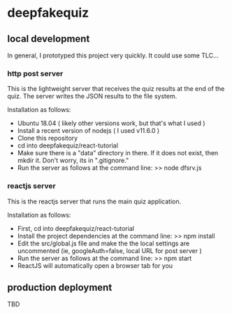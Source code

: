 # deepfakequiz

## local development

In general, I prototyped this project very quickly.  It could use some TLC...

### http post server

This is the lightweight server that receives the quiz results at the end of the quiz.  The server writes the JSON results to the file system.

Installation as follows:
* Ubuntu 18.04 ( likely other versions work, but that's what I used )
* Install a recent version of nodejs ( I used v11.6.0 )
* Clone this repository
* cd into deepfakequiz/react-tutorial
* Make sure there is a "data" directory in there.  If it does not exist, then mkdir it.  Don't worry, its in ".gitignore."
* Run the server as follows at the command line:  >> node dfsrv.js

### reactjs server

This is the reactjs server that runs the main quiz application.

Installation as follows:
* First, cd into deepfakequiz/react-tutorial
* Install the project dependencies at the command line: >> npm install
* Edit the src/global.js file and make the the local settings are uncommented (ie, googleAuth=false, local URL for post server )
* Run the server as follows at the command line: >> npm start
* ReactJS will automatically open a browser tab for you

## production deployment

TBD
